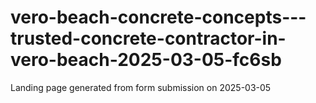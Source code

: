 # vero-beach-concrete-concepts---trusted-concrete-contractor-in-vero-beach-2025-03-05-fc6sb
Landing page generated from form submission on 2025-03-05
